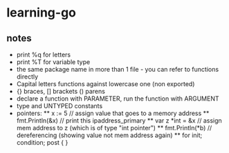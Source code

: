 # learning-go

## notes

* print %q for letters
* print %T for variable type
* the same package name in more than 1 file - you can refer to functions directly
* Capital letters functions against lowercase one (non exported)
* {} braces, [] brackets () parens
* declare a function with PARAMETER, run the function with ARGUMENT
* type and UNTYPED constants
* pointers:
** x := 5           // assign value that goes to a memory address
** fmt.Println(&x)  // print this ipaddress_primary
** var z *int = &x  // assign mem address to z (which is of type "int pointer")
** fmt.Println(*b)  // dereferencing (showing value not mem address again)
** for init; condition; post { }
